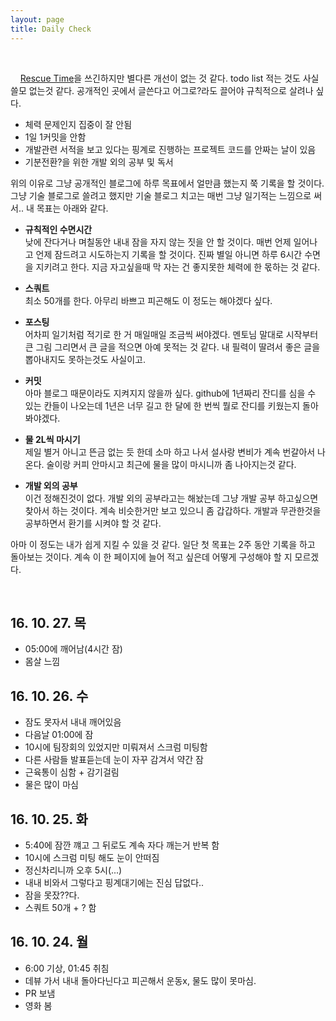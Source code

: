 ```yaml
---
layout: page
title: Daily Check
---
```

<br/>

&nbsp;&nbsp;&nbsp; [Rescue Time](https://www.rescuetime.com/)을 쓰긴하지만 별다른 개선이 없는 것 같다. todo list 적는 것도 사실 쓸모 없는것 같다. 공개적인 곳에서 글쓴다고 어그로?라도 끌어야 규칙적으로 살려나 싶다.    

* 체력 문제인지 집중이 잘 안됨
* 1일 1커밋을 안함
* 개발관련 서적을 보고 있다는 핑계로 진행하는 프로젝트 코드를 안짜는 날이 있음
* 기분전환?을 위한 개발 외의 공부 및 독서

위의 이유로 그냥 공개적인 블로그에 하루 목표에서 얼만큼 했는지 쭉 기록을 할 것이다. 그냥 기술 블로그로 쓸려고 했지만 기술 블로그 치고는 매번 그냥 일기적는 느낌으로 써서.. 내 목표는 아래와 같다.

* **규칙적인 수면시간**     
낮에 잔다거나 며칠동안 내내 잠을 자지 않는 짓을 안 할 것이다. 매번 언제 일어나고 언제 잠드려고 시도하는지 기록을 할 것이다. 진짜 별일 아니면 하루 6시간 수면을 지키려고 한다. 지금 자고싶을때 막 자는 건 좋지못한 체력에 한 몫하는 것 같다.

* **스쿼트**     
최소 50개를 한다. 아무리 바쁘고 피곤해도 이 정도는 해야겠다 싶다.

* **포스팅**    
어차피 일기처럼 적기로 한 거 매일매일 조금씩 써야겠다. 멘토님 말대로 시작부터 큰 그림 그리면서 큰 글을 적으면 아예 못적는 것 같다. 내 필력이 딸려서 좋은 글을 뽑아내지도 못하는것도 사실이고.

* **커밋**     
아마 블로그 때문이라도 지켜지지 않을까 싶다. github에 1년짜리 잔디를 심을 수 있는 칸들이 나오는데 1년은 너무 길고 한 달에 한 번씩 뭘로 잔디를 키웠는지 돌아봐야겠다.

* **물 2L씩 마시기**     
제일 별거 아니고 뜬금 없는 듯 한데 소마 하고 나서 설사랑 변비가 계속 번갈아서 나온다. 술이랑 커피 안마시고 최근에 물을 많이 마시니까 좀 나아지는것 같다.

* **개발 외의 공부**    
이건 정해진것이 없다. 개발 외의 공부라고는 해놨는데 그냥 개발 공부 하고싶으면 찾아서 하는 것이다. 계속 비슷한거만 보고 있으니 좀 갑갑하다. 개발과 무관한것을 공부하면서 환기를 시켜야 할 것 같다.      

아마 이 정도는 내가 쉽게 지킬 수 있을 것 같다. 일단 첫 목표는 2주 동안 기록을 하고 돌아보는 것이다. 계속 이 한 페이지에 늘어 적고 싶은데 어떻게 구성해야 할 지 모르겠다.      

<br/>

## **16. 10. 27. 목**
* 05:00에 깨어남(4시간 잠)
* 몸살 느낌


## **16. 10. 26. 수**
* 잠도 못자서 내내 깨어있음
* 다음날 01:00에 잠
* 10시에 팀장회의 있었지만 미뤄져서 스크럼 미팅함
* 다른 사람들 발표듣는데 눈이 자꾸 감겨서 약간 잠
* 근육통이 심함 + 감기걸림
* 물은 많이 마심

## **16. 10. 25. 화**
* 5:40에 잠깐 꺠고 그 뒤로도 계속 자다 깨는거 반복 함
* 10시에 스크럼 미팅 해도 눈이 안떠짐
* 정신차리니까 오후 5시(...)
* 내내 비와서 그렇다고 핑계대기에는 진심 답없다..
* 잠을 못잤??다.
* 스쿼트 50개 + ? 함

## **16. 10. 24. 월**
* 6:00 기상, 01:45 취침
* 데뷰 가서 내내 돌아다닌다고 피곤해서 운동x, 물도 많이 못마심.
* PR 보냄
* 영화 봄
